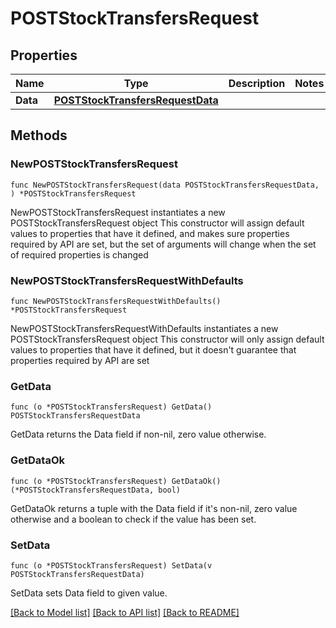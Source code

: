 # POSTStockTransfersRequest

## Properties

Name | Type | Description | Notes
------------ | ------------- | ------------- | -------------
**Data** | [**POSTStockTransfersRequestData**](POSTStockTransfersRequestData.md) |  | 

## Methods

### NewPOSTStockTransfersRequest

`func NewPOSTStockTransfersRequest(data POSTStockTransfersRequestData, ) *POSTStockTransfersRequest`

NewPOSTStockTransfersRequest instantiates a new POSTStockTransfersRequest object
This constructor will assign default values to properties that have it defined,
and makes sure properties required by API are set, but the set of arguments
will change when the set of required properties is changed

### NewPOSTStockTransfersRequestWithDefaults

`func NewPOSTStockTransfersRequestWithDefaults() *POSTStockTransfersRequest`

NewPOSTStockTransfersRequestWithDefaults instantiates a new POSTStockTransfersRequest object
This constructor will only assign default values to properties that have it defined,
but it doesn't guarantee that properties required by API are set

### GetData

`func (o *POSTStockTransfersRequest) GetData() POSTStockTransfersRequestData`

GetData returns the Data field if non-nil, zero value otherwise.

### GetDataOk

`func (o *POSTStockTransfersRequest) GetDataOk() (*POSTStockTransfersRequestData, bool)`

GetDataOk returns a tuple with the Data field if it's non-nil, zero value otherwise
and a boolean to check if the value has been set.

### SetData

`func (o *POSTStockTransfersRequest) SetData(v POSTStockTransfersRequestData)`

SetData sets Data field to given value.



[[Back to Model list]](../README.md#documentation-for-models) [[Back to API list]](../README.md#documentation-for-api-endpoints) [[Back to README]](../README.md)


